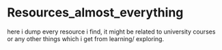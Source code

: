 # Resources_almost_everything

here i dump every resource i find, it might be related to university courses or any other things which i get from learning/ exploring.
